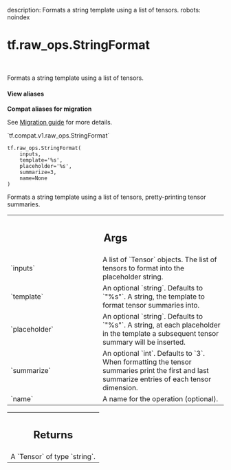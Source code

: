 description: Formats a string template using a list of tensors.
robots: noindex

# tf.raw_ops.StringFormat

<!-- Insert buttons and diff -->

<table class="tfo-notebook-buttons tfo-api nocontent" align="left">

</table>



Formats a string template using a list of tensors.


<section class="expandable">
  <h4 class="showalways">View aliases</h4>
  <p>
<b>Compat aliases for migration</b>
<p>See
<a href="https://www.tensorflow.org/guide/migrate">Migration guide</a> for
more details.</p>
<p>`tf.compat.v1.raw_ops.StringFormat`</p>
</p>
</section>

<pre class="devsite-click-to-copy prettyprint lang-py tfo-signature-link">
<code>tf.raw_ops.StringFormat(
    inputs,
    template=&#x27;%s&#x27;,
    placeholder=&#x27;%s&#x27;,
    summarize=3,
    name=None
)
</code></pre>



<!-- Placeholder for "Used in" -->

Formats a string template using a list of tensors, pretty-printing tensor summaries.

<!-- Tabular view -->
 <table class="responsive fixed orange">
<colgroup><col width="214px"><col></colgroup>
<tr><th colspan="2"><h2 class="add-link">Args</h2></th></tr>

<tr>
<td>
`inputs`<a id="inputs"></a>
</td>
<td>
A list of `Tensor` objects.
The list of tensors to format into the placeholder string.
</td>
</tr><tr>
<td>
`template`<a id="template"></a>
</td>
<td>
An optional `string`. Defaults to `"%s"`.
A string, the template to format tensor summaries into.
</td>
</tr><tr>
<td>
`placeholder`<a id="placeholder"></a>
</td>
<td>
An optional `string`. Defaults to `"%s"`.
A string, at each placeholder in the template a subsequent tensor summary will be inserted.
</td>
</tr><tr>
<td>
`summarize`<a id="summarize"></a>
</td>
<td>
An optional `int`. Defaults to `3`.
When formatting the tensor summaries print the first and last summarize entries of each tensor dimension.
</td>
</tr><tr>
<td>
`name`<a id="name"></a>
</td>
<td>
A name for the operation (optional).
</td>
</tr>
</table>



<!-- Tabular view -->
 <table class="responsive fixed orange">
<colgroup><col width="214px"><col></colgroup>
<tr><th colspan="2"><h2 class="add-link">Returns</h2></th></tr>
<tr class="alt">
<td colspan="2">
A `Tensor` of type `string`.
</td>
</tr>

</table>

